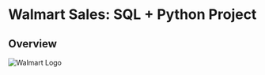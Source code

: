# Walmart Sales: SQL + Python Project

## Overview
![Walmart Logo](https://github.com/i-am-rahularora5504/walmart_pandas_sql_project/blob/main/Walmart_logo.jpg)

